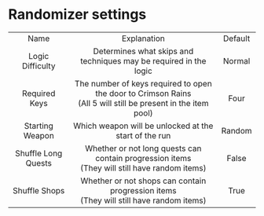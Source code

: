 # Randomizer settings

<table>
  <tr>
    <td align="center"> Name </td>
    <td align="center"> Explanation </td>
    <td align="center"> Default </td>
  </tr>
  <tr>
    <td align="center"> Logic Difficulty </td>
    <td align="center"> Determines what skips and techniques may be required in the logic <!--<br> (See below for a more detailed breakdown)--> </td>
    <td align="center"> Normal </td>
  </tr>
  <tr>
    <td align="center"> Required Keys </td>
    <td align="center"> The number of keys required to open the door to Crimson Rains <br> (All 5 will still be present in the item pool) </td>
    <td align="center"> Four </td>
  </tr>
  <tr>
    <td align="center"> Starting Weapon </td>
    <td align="center"> Which weapon will be unlocked at the start of the run </td>
    <td align="center"> Random </td>
  </tr>
  <tr>
    <td align="center"> Shuffle Long Quests </td>
    <td align="center"> Whether or not long quests can contain progression items <br> (They will still have random items) </td>
    <td align="center"> False </td>
  </tr>
  <tr>
    <td align="center"> Shuffle Shops </td>
    <td align="center"> Whether or not shops can contain progression items <br> (They will still have random items) </td>
    <td align="center"> True </td>
  </tr>
</table>